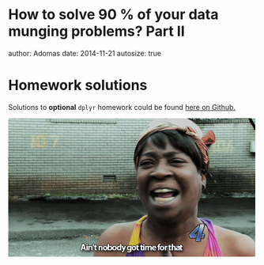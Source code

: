 How to solve 90 % of your data munging problems? Part II
========================================================
author: Adomas
date: 2014-11-21
autosize: true

Homework solutions
========================================================

Solutions to **optional** ``dplyr`` homework could be found [here on Github.](https://github.com/adomasb/pres-dplyr/blob/gh-pages/solutions.R)

![alt text](HW.gif)

